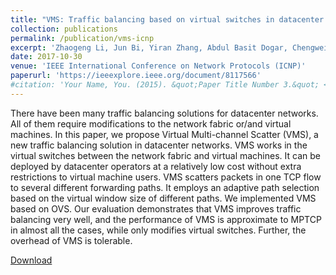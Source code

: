 ```yaml
---
title: "VMS: Traffic balancing based on virtual switches in datacenter networks"
collection: publications
permalink: /publication/vms-icnp
excerpt: 'Zhaogeng Li, Jun Bi, Yiran Zhang, Abdul Basit Dogar, Chengwei Qin'
date: 2017-10-30
venue: 'IEEE International Conference on Network Protocols (ICNP)'
paperurl: 'https://ieeexplore.ieee.org/document/8117566'
#citation: 'Your Name, You. (2015). &quot;Paper Title Number 3.&quot; <i>Journal 1</i>. 1(3).'
---
```


There have been many traffic balancing solutions for datacenter networks. All of them require modifications to the network fabric or/and virtual machines. In this paper, we propose Virtual Multi-channel Scatter (VMS), a new traffic balancing solution in datacenter networks. VMS works in the virtual switches between the network fabric and virtual machines. It can be deployed by datacenter operators at a relatively low cost without extra restrictions to virtual machine users. VMS scatters packets in one TCP flow to several different forwarding paths. It employs an adaptive path selection based on the virtual window size of different paths. We implemented VMS based on OVS. Our evaluation demonstrates that VMS improves traffic balancing very well, and the performance of VMS is approximate to MPTCP in almost all the cases, while only modifies virtual switches. Further, the overhead of VMS is tolerable.

[Download](https://ieeexplore.ieee.org/document/8117566)

